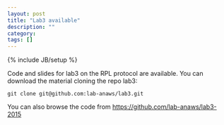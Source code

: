 ```yaml
---
layout: post
title: "Lab3 available"
description: ""
category: 
tags: []
---
```

{% include JB/setup %}

    
Code and slides for lab3 on the RPL protocol are available.
You can download the material cloning the repo lab3:
```
git clone git@github.com:lab-anaws/lab3.git
```
You can also browse the code from  <https://github.com/lab-anaws/lab3-2015>
